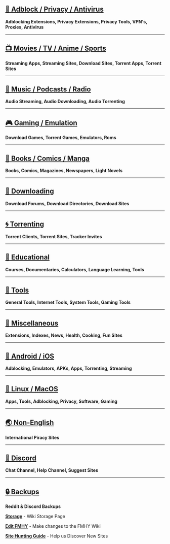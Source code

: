 ## [📛 Adblock / Privacy / Antivirus](https://lemmy.ml/post/120050)

**Adblocking Extensions, Privacy Extensions, Privacy Tools, VPN's, Proxies, Antivirus**
***
## [📺 Movies / TV / Anime / Sports](https://lemmy.ml/post/120049)

**Streaming Apps, Streaming Sites, Download Sites, Torrent Apps, Torrent Sites**
***
## [🎵 Music / Podcasts / Radio](https://lemmy.ml/post/120048)

**Audio Streaming, Audio Downloading, Audio Torrenting**
***
## [🎮 Gaming / Emulation](https://lemmy.ml/post/120047)

**Download Games, Torrent Games, Emulators, Roms**
***
## [📗 Books / Comics / Manga](https://lemmy.ml/post/120046)

**Books, Comics, Magazines, Newspapers, Light Novels**
***
## [💾 Downloading](https://lemmy.ml/post/120045)

**Download Forums, Download Directories, Download Sites**
***
## [🌀 Torrenting](https://lemmy.ml/post/120044)

**Torrent Clients, Torrent Sites, Tracker Invites**
***
## [🧠 Educational](https://lemmy.ml/post/120043)

**Courses, Documentaries, Calculators, Language Learning, Tools**
***
## [🔧 Tools](https://lemmy.ml/post/120042)

**General Tools, Internet Tools, System Tools, Gaming Tools**
***
## [📂 Miscellaneous](https://lemmy.ml/post/120041)

**Extensions, Indexes, News, Health, Cooking, Fun Sites**
***
## [📱 Android / iOS](https://lemmy.ml/post/120040)

**Adblocking, Emulators, APKs, Apps, Torrenting, Streaming**
***
## [🐧 Linux / MacOS](https://lemmy.ml/post/120039)

**Apps, Tools, Adblocking, Privacy, Software, Gaming**
***
## [🌏 Non-English](https://lemmy.ml/post/120038)

**International Piracy Sites** 
***
## [💬 Discord](https://discord.gg/vgnaeka)

**Chat Channel, Help Channel, Suggest Sites**
***
## [🔒 Backups](https://www.reddit.com/r/FREEMEDIAHECKYEAH/wiki/backups)

**Reddit & Discord Backups**

**[Storage](https://lemmy.ml/post/120037)** - Wiki Storage Page

**[Edit FMHY](https://rentry.co/FMHYedit)** - Make changes to the FMHY Wiki

**[Site Hunting Guide](https://www.reddit.com/r/FREEMEDIAHECKYEAH/wiki/find-new-sites)** - Help us Discover New Sites